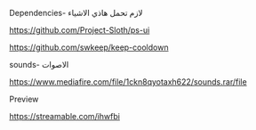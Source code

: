 Dependencies- لازم تحمل هاذي الاشياء

https://github.com/Project-Sloth/ps-ui

https://github.com/swkeep/keep-cooldown

sounds- الاصوات

https://www.mediafire.com/file/1ckn8qyotaxh622/sounds.rar/file

Preview

https://streamable.com/ihwfbi
